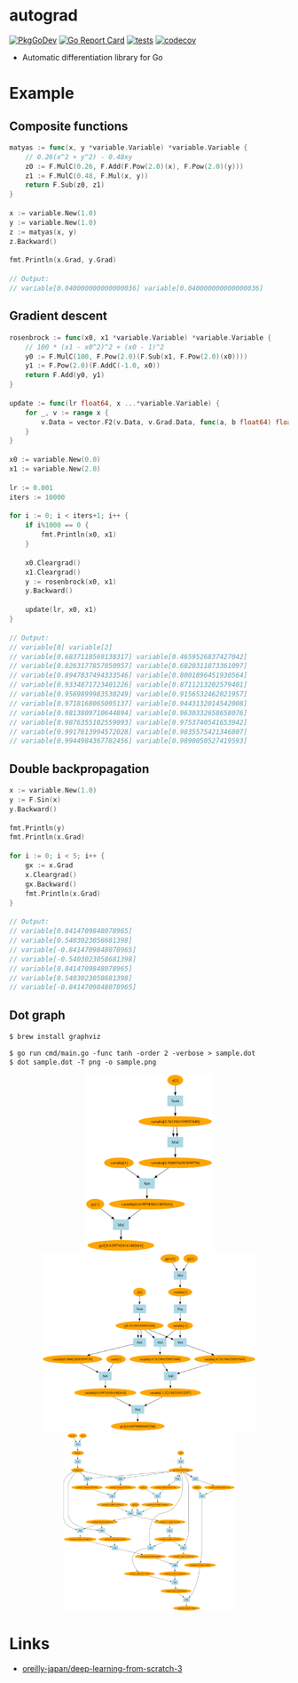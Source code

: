 # autograd

[![PkgGoDev](https://pkg.go.dev/badge/github.com/itsubaki/autograd)](https://pkg.go.dev/github.com/itsubaki/autograd)
[![Go Report Card](https://goreportcard.com/badge/github.com/itsubaki/autograd?style=flat-square)](https://goreportcard.com/report/github.com/itsubaki/autograd)
[![tests](https://github.com/itsubaki/autograd/workflows/tests/badge.svg?branch=main)](https://github.com/itsubaki/autograd/actions)
[![codecov](https://codecov.io/gh/itsubaki/autograd/graph/badge.svg?token=loXkcn2w9W)](https://codecov.io/gh/itsubaki/autograd)

- Automatic differentiation library for Go

# Example

## Composite functions

```go
matyas := func(x, y *variable.Variable) *variable.Variable {
	// 0.26(x^2 + y^2) - 0.48xy
	z0 := F.MulC(0.26, F.Add(F.Pow(2.0)(x), F.Pow(2.0)(y)))
	z1 := F.MulC(0.48, F.Mul(x, y))
	return F.Sub(z0, z1)
}

x := variable.New(1.0)
y := variable.New(1.0)
z := matyas(x, y)
z.Backward()

fmt.Println(x.Grad, y.Grad)

// Output:
// variable[0.040000000000000036] variable[0.040000000000000036]
```

## Gradient descent

```go
rosenbrock := func(x0, x1 *variable.Variable) *variable.Variable {
	// 100 * (x1 - x0^2)^2 + (x0 - 1)^2
	y0 := F.MulC(100, F.Pow(2.0)(F.Sub(x1, F.Pow(2.0)(x0))))
	y1 := F.Pow(2.0)(F.AddC(-1.0, x0))
	return F.Add(y0, y1)
}

update := func(lr float64, x ...*variable.Variable) {
	for _, v := range x {
		v.Data = vector.F2(v.Data, v.Grad.Data, func(a, b float64) float64 { return a - lr*b })
	}
}

x0 := variable.New(0.0)
x1 := variable.New(2.0)

lr := 0.001
iters := 10000

for i := 0; i < iters+1; i++ {
	if i%1000 == 0 {
		fmt.Println(x0, x1)
	}

	x0.Cleargrad()
	x1.Cleargrad()
	y := rosenbrock(x0, x1)
	y.Backward()

	update(lr, x0, x1)
}

// Output:
// variable[0] variable[2]
// variable[0.6837118569138317] variable[0.4659526837427042]
// variable[0.8263177857050957] variable[0.6820311873361097]
// variable[0.8947837494333546] variable[0.8001896451930564]
// variable[0.9334871723401226] variable[0.8711213202579401]
// variable[0.9569899983530249] variable[0.9156532462021957]
// variable[0.9718168065095137] variable[0.9443132014542008]
// variable[0.9813809710644894] variable[0.9630332658658076]
// variable[0.9876355102559093] variable[0.9753740541653942]
// variable[0.9917613994572028] variable[0.9835575421346807]
// variable[0.9944984367782456] variable[0.9890050527419593]
```

## Double backpropagation

```go
x := variable.New(1.0)
y := F.Sin(x)
y.Backward()

fmt.Println(y)
fmt.Println(x.Grad)

for i := 0; i < 5; i++ {
	gx := x.Grad
	x.Cleargrad()
	gx.Backward()
	fmt.Println(x.Grad)
}

// Output:
// variable[0.8414709848078965]
// variable[0.5403023058681398]
// variable[-0.8414709848078965]
// variable[-0.5403023058681398]
// variable[0.8414709848078965]
// variable[0.5403023058681398]
// variable[-0.8414709848078965]
```

## Dot graph

```shell
$ brew install graphviz
```

```shell
$ go run cmd/main.go -func tanh -order 2 -verbose > sample.dot
$ dot sample.dot -T png -o sample.png
```

<div align="center">
<img src="https://github.com/itsubaki/autograd/blob/main/dtanh.png" height="320px"><img src="https://github.com/itsubaki/autograd/blob/main/dtanh2.png" height="320px"><img src="https://github.com/itsubaki/autograd/blob/main/dtanh3.png" height="320px">
</div>

# Links

- [oreilly-japan/deep-learning-from-scratch-3](https://github.com/oreilly-japan/deep-learning-from-scratch-3)
